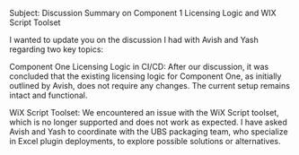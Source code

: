 Subject: Discussion Summary on Component 1 Licensing Logic and WIX Script Toolset

I wanted to update you on the discussion I had with Avish and Yash regarding two key topics:

Component One Licensing Logic in CI/CD: After our discussion, it was concluded that the existing licensing logic for Component One, as initially outlined by Avish, does not require any changes. The current setup remains intact and functional.

WiX Script Toolset: We encountered an issue with the WiX Script toolset, which is no longer supported and does not work as expected. I have asked Avish and Yash to coordinate with the UBS packaging team, who specialize in Excel plugin deployments, to explore possible solutions or alternatives.
